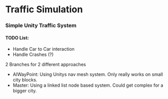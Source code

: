 # Traffic Simulation #
### Simple Unity Traffic System ###
#### TODO List: ####
<ul>
<li>Handle Car to Car interaction</li>
<li>Handle Crashes (?)</li>
</ul>

2 Branches for 2 different approaches

<ul>
<li>AIWayPoint: Using Unitys nav mesh system. Only really works on small city blocks.</li>
<li>Master: Using a linked list node based system. Could get complex for a bigger city.</li>
</ul>
